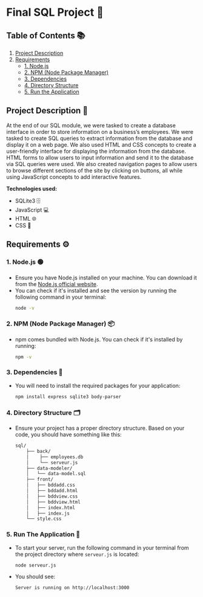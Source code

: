# Final SQL Project 🎯

## Table of Contents 📚

1. [Project Description](#project-description)
2. [Requirements](#requirements)
   - [1. Node.js](#1-nodejs)
   - [2. NPM (Node Package Manager)](#2-npm-node-package-manager)
   - [3. Dependencies](#3-dependencies)
   - [4. Directory Structure](#4-directory-structure)
   - [5. Run the Application](#6-run-the-application)

## Project Description 📝
At the end of our SQL module, we were tasked to create a database interface in order to store information on a business’s employees. We were tasked to create SQL queries to extract information from the database and display it on a web page. We also used HTML and CSS concepts to create a user-friendly interface for displaying the information from the database. HTML forms to allow users to input information and send it to the database via SQL queries were used. We also created navigation pages to allow users to browse different sections of the site by clicking on buttons, all while using JavaScript concepts to add interactive features. 

**Technologies used:**
- SQLite3 🗄️
- JavaScript 💻
- HTML 🌐
- CSS 🎨

## Requirements ⚙️

### 1. Node.js 🟢
- Ensure you have Node.js installed on your machine. You can download it from the [Node.js official website](https://nodejs.org/).
- You can check if it's installed and see the version by running the following command in your terminal:
    ```bash
    node -v
    ```

### 2. NPM (Node Package Manager) 📦
- npm comes bundled with Node.js. You can check if it's installed by running:
    ```bash
    npm -v
    ```

### 3. Dependencies 🔧
- You will need to install the required packages for your application:
    ```bash
    npm install express sqlite3 body-parser
    ```

### 4. Directory Structure 🗂️
- Ensure your project has a proper directory structure. Based on your code, you should have something like this:
    ```bash
    sql/ 
        ├── back/ 
        │    ├── employees.db
        │    └── serveur.js 
        ├── data-modeler/
        │   └── data-model.sql   
        ├── front/ 
        │   ├── bddadd.css
        │   ├── bddadd.html
        │   ├── bddview.css 
        │   ├── bddview.html
        │   ├── index.html
        │   ├── index.js 
        └── style.css
    ```

### 5. Run The Application 🚀
- To start your server, run the following command in your terminal from the project directory where `serveur.js` is located:
    ```bash
    node serveur.js
    ```
- You should see:
    ```
    Server is running on http://localhost:3000
    ```
